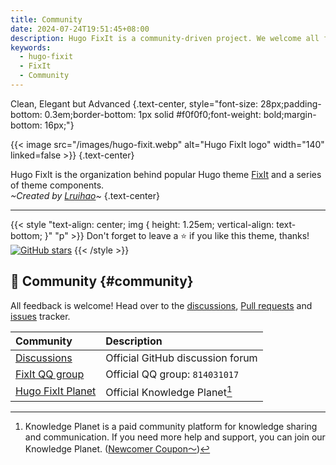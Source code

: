 ```yaml
---
title: Community
date: 2024-07-24T19:51:45+08:00
description: Hugo FixIt is a community-driven project. We welcome all feedback and contributions.
keywords:
  - hugo-fixit
  - FixIt
  - Community
---
```


Clean, Elegant but Advanced
{.text-center, style="font-size: 28px;padding-bottom: 0.3em;border-bottom: 1px solid #f0f0f0;font-weight: bold;margin-bottom: 16px;"}

{{< image src="/images/hugo-fixit.webp" alt="Hugo FixIt logo" width="140" linked=false >}}
{.text-center}

Hugo FixIt is the organization behind popular Hugo theme [FixIt][fixit] and a series of theme components.\
_~Created by [Lruihao][author]~_
{.text-center}

---

{{< style "text-align: center; img { height: 1.25em; vertical-align: text-bottom; }" "p" >}}
Don't forget to leave a ⭐️ if you like this theme, thanks! [![GitHub stars](https://img.shields.io/github/stars/hugo-fixit/FixIt?style=social)](https://github.com/hugo-fixit/FixIt)
{{< /style >}}

## 💬 Community {#community}

All feedback is welcome! Head over to the [discussions][discussions], [Pull requests][pulls] and [issues][issues] tracker.

| Community                  | Description                      |
| :------------------------- | :------------------------------- |
| [Discussions][discussions] | Official GitHub discussion forum |
| [FixIt QQ group][qq-group] | Official QQ group: `814031017`   |
| [Hugo FixIt Planet][zsxq]  | Official Knowledge Planet[^1]    |

<!-- footnote reference definition -->
[^1]: Knowledge Planet is a paid community platform for knowledge sharing and communication. If you need more help and support, you can join our Knowledge Planet. ([Newcomer Coupon～](https://t.zsxq.com/BQcpe))

<!-- link reference definition -->
[fixit]: https://github.com/hugo-fixit/FixIt
[author]: https://github.com/Lruihao
[discussions]: https://github.com/orgs/hugo-fixit/discussions
[pulls]: https://github.com/hugo-fixit/FixIt/pulls
[issues]: https://github.com/hugo-fixit/FixIt/issues
[qq-group]: https://qm.qq.com/cgi-bin/qm/qr?k=awbwdTtSQ_-H5QGzeJxdWgv6JMbNehNM&jump_from=webapi
[zsxq]: https://t.zsxq.com/CE3GF
